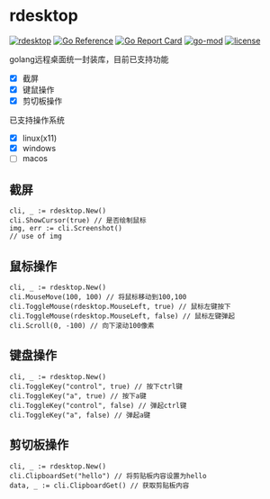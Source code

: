# rdesktop

[![rdesktop](https://github.com/lwch/rdesktop/actions/workflows/build.yml/badge.svg)](https://github.com/lwch/rdesktop/actions/workflows/build.yml)
[![Go Reference](https://pkg.go.dev/badge/github.com/lwch/rdesktop.svg)](https://pkg.go.dev/github.com/lwch/rdesktop)
[![Go Report Card](https://goreportcard.com/badge/github.com/lwch/rdesktop)](https://goreportcard.com/report/github.com/lwch/rdesktop)
[![go-mod](https://img.shields.io/github/go-mod/go-version/lwch/rdesktop)](https://github.com/lwch/rdesktop)
[![license](https://img.shields.io/github/license/lwch/rdesktop)](https://opensource.org/licenses/MIT)

golang远程桌面统一封装库，目前已支持功能

- [x] 截屏
- [x] 键鼠操作
- [x] 剪切板操作

已支持操作系统

- [x] linux(x11)
- [x] windows
- [ ] macos

## 截屏

    cli, _ := rdesktop.New()
    cli.ShowCursor(true) // 是否绘制鼠标
    img, err := cli.Screenshot()
    // use of img

## 鼠标操作

    cli, _ := rdesktop.New()
    cli.MouseMove(100, 100) // 将鼠标移动到100,100
    cli.ToggleMouse(rdesktop.MouseLeft, true) // 鼠标左键按下
    cli.ToggleMouse(rdesktop.MouseLeft, false) // 鼠标左键弹起
    cli.Scroll(0, -100) // 向下滚动100像素

## 键盘操作

    cli, _ := rdesktop.New()
    cli.ToggleKey("control", true) // 按下ctrl键
    cli.ToggleKey("a", true) // 按下a键
    cli.ToggleKey("control", false) // 弹起ctrl键
    cli.ToggleKey("a", false) // 弹起a键

## 剪切板操作

    cli, _ := rdesktop.New()
    cli.ClipboardSet("hello") // 将剪贴板内容设置为hello
    data, _ := cli.ClipboardGet() // 获取剪贴板内容